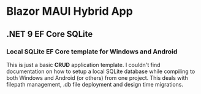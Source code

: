 # Blazor MAUI Hybrid App
## .NET 9 EF Core SQLite
### Local SQLite EF Core template for Windows and Android

This is just a basic **CRUD** application template.
I couldn't find documentation on how to setup a local SQLite
database while compiling to both Windows and Android (or others)
from one project. This deals with filepath management,
.db file deployment and design time migrations.

